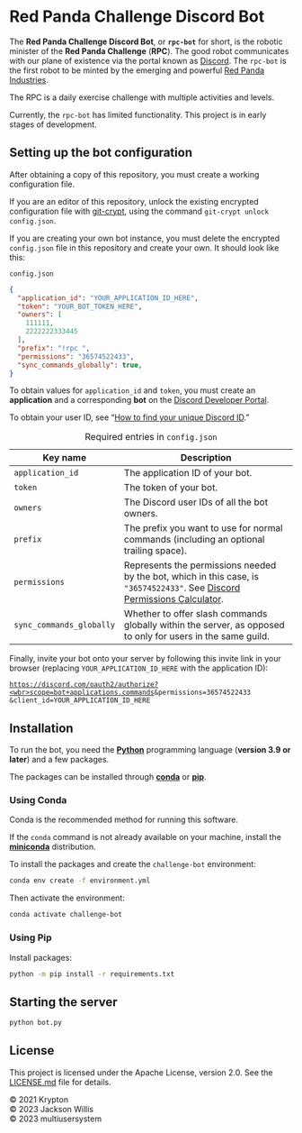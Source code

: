# Red Panda Challenge Discord Bot

The **Red Panda Challenge Discord Bot**, or **`rpc-bot`** for short, is the robotic minister of the **Red Panda Challenge** (**RPC**). The good robot communicates with our plane of existence via the portal known as [Discord](https://discord.com/). The `rpc-bot` is the first robot to be minted by the emerging and powerful [Red Panda Industries](https://github.com/red-panda-industries).

The RPC is a daily exercise challenge with multiple activities and levels.

Currently, the `rpc-bot` has limited functionality. This project is in early stages of development.

## Setting up the bot configuration

After obtaining a copy of this repository, you must create a working configuration file.

If you are an editor of this repository, unlock the existing encrypted configuration file with [git-crypt](https://www.agwa.name/projects/git-crypt/), using the command `git-crypt unlock config.json`.

If you are creating your own bot instance, you must delete the encrypted `config.json` file in this repository and create your own. It should look like this:

`config.json`
```json
{
  "application_id": "YOUR_APPLICATION_ID_HERE",
  "token": "YOUR_BOT_TOKEN_HERE",
  "owners": [
    111111,
    2222222333445
  ],
  "prefix": "!rpc ",
  "permissions": "36574522433",
  "sync_commands_globally": true,
}
```

To obtain values for `application_id` and `token`, you must create an **application** and a corresponding **bot** on the [Discord Developer Portal](https://discord.com/developers/applications).

To obtain your user ID, see &ldquo;[How to find your unique Discord ID](http://web.archive.org/web/20230313045358/https://www.businessinsider.com/guides/tech/discord-id).&rdquo;

<table>
  <caption>Required entries in <code>config.json</code></caption>
  <thead>
    <tr>
      <th>Key name</th>
      <th>Description</th>
    </tr>
  </thead>
  <tbody>
    <tr>
      <td><code>application_id</code></td>
      <td>The application ID of your bot.</td>
    </tr>
    <tr>
      <td><code>token</code></td>
      <td>The token of your bot.</td>
    </tr>
    <tr>
      <td><code>owners</code></td>
      <td>The Discord user IDs of all the bot owners.</td>
    </tr>
    <tr>
      <td><code>prefix</code></td>
      <td>The prefix you want to use for normal commands (including an optional trailing space).</td>
    </tr>
    <tr>
      <td><code>permissions</code></td>
      <td>Represents the permissions needed by the bot, which in this case, is <code>"36574522433"</code>. See <a href="https://discordapi.com/permissions.html">Discord Permissions Calculator</a>.</td>
    </tr>
    <tr>
      <td><code>sync_commands_globally</code></td>
      <td>Whether to offer slash commands globally within the server, as opposed to only for users in the same guild.</td>
  </tbody>
</table>

Finally, invite your bot onto your server by following this invite link in your browser (replacing `YOUR_APPLICATION_ID_HERE` with the application ID):

<code><a href="https://discord.com/oauth2/authorize?scope=bot+applications.commands&permissions=36574522433&client_id=YOUR_APPLICATION_ID_HERE">https://discord.com/oauth2/authorize?<wbr>scope=bot+applications.commands<wbr>&permissions=36574522433<wbr>&client_id=YOUR_APPLICATION_ID_HERE</a></code>


## Installation

To run the bot, you need the **[Python](https://www.python.org/)** programming language (**version&nbsp;3.9 or later**) and a few packages.

The packages can be installed through **[conda](https://docs.conda.io/en/latest/)** or **[pip](https://pypi.org/project/pip/)**.

### Using Conda

Conda is the recommended method for running this software.

If the `conda` command is not already available on your machine, install the **[miniconda](https://docs.conda.io/en/latest/miniconda.html)** distribution.

To install the packages and create the `challenge-bot` environment:

```bash
conda env create -f environment.yml
```

Then activate the environment:

```bash
conda activate challenge-bot
```

### Using Pip

Install packages:

```bash
python -m pip install -r requirements.txt
```

## Starting the server

```bash
python bot.py
```

## License

This project is licensed under the Apache License, version&nbsp;2.0. See the [LICENSE.md](LICENSE.md) file for details.

&copy; 2021 Krypton <br>
&copy; 2023 Jackson Willis <br>
&copy; 2023 multiusersystem